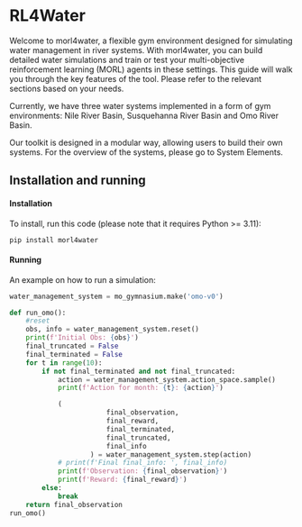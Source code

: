 # RL4Water
<!-- start main body -->
<!-- Repository with a mondular gym environment, which lets you build a multi-objective water simulations to train you MORL agents on. -->
Welcome to morl4water, a flexible gym environment designed for simulating water management in river systems. With morl4water, 
you can build detailed water simulations and train or test your multi-objective reinforcement learning (MORL) agents in these settings. 
This guide will walk you through the key features of the tool. Please refer to the relevant sections based on your needs. 

Currently, we have three water systems implemented in a form of gym environments: Nile River Basin, Susquehanna River Basin and Omo River Basin.

Our toolkit is designed in a modular way, allowing users to build their own systems. For the overview of the systems, please go to System Elements.


## Installation and running
<!-- start installation-->
#### Installation
To install, run this code (please note that it requires Python >= 3.11): 

```
pip install morl4water
```

#### Running
An example on how to run a simulation:

```python
water_management_system = mo_gymnasium.make('omo-v0')

def run_omo():
    #reset
    obs, info = water_management_system.reset()
    print(f'Initial Obs: {obs}')
    final_truncated = False
    final_terminated = False
    for t in range(10):
        if not final_terminated and not final_truncated:
            action = water_management_system.action_space.sample()
            print(f'Action for month: {t}: {action}')

            (
                        final_observation,
                        final_reward,
                        final_terminated,
                        final_truncated,
                        final_info
                    ) = water_management_system.step(action)
            # print(f'Final final_info: ', final_info)
            print(f'Observation: {final_observation}')
            print(f'Reward: {final_reward}')         
        else:
            break
    return final_observation
run_omo()
```
<!-- end installation-->












<!-- [Structure](file:///C:/Users/milos/Desktop/ROB_Delft/Courses/Year_2/HIPPO_Internship/Active_Codes_HIPPO/morl4water/docs/_build/html/quickstart/code_structure.html) -->
<!-- To illustrate explanation further the Nile river simulation will serve as an example. Thus  -->
<!-- end creating a simulation -->

<!-- end main body -->
